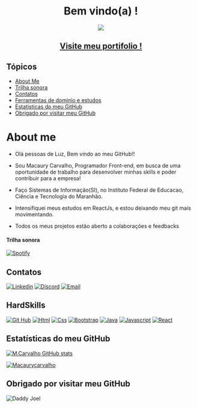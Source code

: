 <p align="center">
 <h1 align="center" > Bem vindo(a) ! </h1>
</p>
<p align="center">
<img src="https://user-images.githubusercontent.com/64115668/197320670-ad9f3fa0-36cc-4baa-b40c-197ad3865204.gif"/>
</p>

<h2 align="center">
<a  href="https://macaury.github.io/Portifolio/"> Visite meu portifolio !</a>
</h2>


## Tópicos 


- [About Me](#About-me)
- [Trilha sonora](#Trilha-sonora)
- [Contatos](#Contatos)
- [Ferramentas de dominio e estudos](#Ferramentas-de-dominio-e-estudos)
- [Estatisticas do meu GitHub](#Estatisticas-do-meu-GitHub)
- [Obrigado por visitar meu GitHub](#Obrigado-por-visitar-meu-GitHub)


# About me

- Olá pessoas de Luz, Bem vindo ao meu GitHub!!

- Sou Macaury Carvalho, Programador Front-end, em busca de uma oportunidade de trabalho para desenvolver minhas skills e poder contribuir para a empresa!

- Faço Sistemas de Informação(SI), no Instituto Federal de Educacao, Ciência e Tecnologia do Maranhão. 

- Intensifiquei meus estudos em ReactJs, e estou deixando meu git mais movimentando.

- Todos os meus projetos estão aberto a colaborações e feedbacks


#### Trilha sonora


[![Spotify](https://img.shields.io/badge/Spotify-1ED760?&style=for-the-badge&logo=spotify&logoColor=white)](https://open.spotify.com/track/3QDJootXR3UGWemq0DKqoH?si=23770c7130ea4bee)



## Contatos


[![Linkedin](https://img.shields.io/badge/LinkedIn-0077B5?style=for-the-badge&logo=linkedin&logoColor=white )](https://www.linkedin.com/in/macaury-carvalho-5011b8205)
[![Discord](https://img.shields.io/badge/Discord-7289DA?style=for-the-badge&logo=discord&logoColor=white)](https://discord.com/channels/@M.C4rvalho#3693)
[![Email](https://img.shields.io/badge/Gmail-D14836?style=for-the-badge&logo=gmail&logoColor=white)](mailto:macaurydevs@gmail.com)


## HardSkills


[![Git Hub](https://img.shields.io/badge/GitHub-100000?style=for-the-badge&logo=github&logoColor=white)](https://github.com/macaury?tab=repositories)
[![Html](https://img.shields.io/badge/HTML5-E34F26?style=for-the-badge&logo=html5&logoColor=white)](https://github.com/macaury?tab=repositories)
[![Css](https://img.shields.io/badge/CSS3-1572B6?style=for-the-badge&logo=css3&logoColor=white)](https://github.com/macaury?tab=repositories)
[![Bootstrap](https://img.shields.io/badge/Bootstrap-563D7C?style=for-the-badge&logo=bootstrap&logoColor=white)](https://github.com/macaury?tab=repositories)
[![Java](https://img.shields.io/badge/Java-ED8B00?style=for-the-badge&logo=java&logoColor=white)](https://github.com/macaury?tab=repositories)
[![Javascript](https://img.shields.io/badge/JavaScript-F7DF1E?style=for-the-badge&logo=javascript&logoColor=black)](https://github.com/macaury?tab=repositories)
[![React](https://img.shields.io/badge/React-20232A?style=for-the-badge&logo=react&logoColor=61DAFB)](https://github.com/macaury?tab=repositories)


## Estatísticas do meu GitHub

[![M.Carvalho GitHub stats](https://github-readme-stats.vercel.app/api?username=macaury&show_icons=false&theme=dark)](https://github.com/macaury?tab=repositories&count_private=true)

[![Macaurycarvalho](https://github-readme-stats.vercel.app/api/top-langs/?username=macaury&layout=Demo&langs_count=7&theme=dark)](https://github.com/macaury?tab=repositories)


## Obrigado por visitar meu GitHub

![Daddy Joel](https://user-images.githubusercontent.com/64115668/197284211-419aff5f-fd30-4782-811e-f94191d2d564.png)
